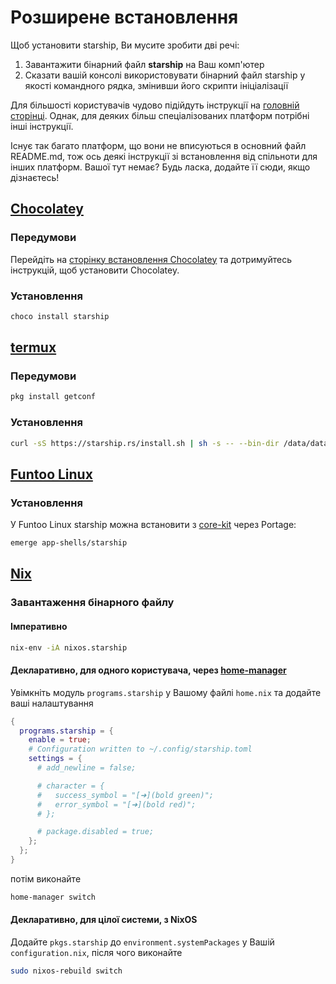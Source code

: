 # Розширене встановлення

Щоб установити starship, Ви мусите зробити дві речі:

1. Завантажити бінарний файл **starship** на Ваш комп'ютер
1. Сказати вашій консолі використовувати бінарний файл starship у якості командного рядка, змінивши його скрипти ініціалізації

Для більшості користувачів чудово підійдуть інструкції на [головній сторінці](/guide/#🚀-installation). Однак, для деяких більш спеціалізованих платформ потрібні інші інструкції.

Існує так багато платформ, що вони не вписуються в основний файл README.md, тож ось деякі інструкції зі встановлення від спільноти для інших платформ. Вашої тут немає? Будь ласка, додайте її сюди, якщо дізнаєтесь!

## [Chocolatey](https://chocolatey.org)

### Передумови

Перейдіть на [сторінку встановлення Chocolatey](https://chocolatey.org/install) та дотримуйтесь інструкцій, щоб установити Chocolatey.

### Установлення

```powershell
choco install starship
```

## [termux](https://termux.com)

### Передумови

```sh
pkg install getconf
```

### Установлення

```sh
curl -sS https://starship.rs/install.sh | sh -s -- --bin-dir /data/data/com.termux/files/usr/bin
```

## [Funtoo Linux](https://www.funtoo.org/Welcome)

### Установлення

У Funtoo Linux starship можна встановити з [core-kit](https://github.com/funtoo/core-kit/tree/1.4-release/app-shells/starship) через Portage:

```sh
emerge app-shells/starship
```

## [Nix](https://nixos.wiki/wiki/Nix)

### Завантаження бінарного файлу

#### Імперативно

```sh
nix-env -iA nixos.starship
```

#### Декларативно, для одного користувача, через [home-manager](https://github.com/nix-community/home-manager)

Увімкніть модуль `programs.starship` у Вашому файлі `home.nix` та додайте ваші налаштування

```nix
{
  programs.starship = {
    enable = true;
    # Configuration written to ~/.config/starship.toml
    settings = {
      # add_newline = false;

      # character = {
      #   success_symbol = "[➜](bold green)";
      #   error_symbol = "[➜](bold red)";
      # };

      # package.disabled = true;
    };
  };
}
```

потім виконайте

```sh
home-manager switch
```

#### Декларативно, для цілої системи, з NixOS

Додайте `pkgs.starship` до `environment.systemPackages` у Вашій `configuration.nix`, після чого виконайте

```sh
sudo nixos-rebuild switch
```
